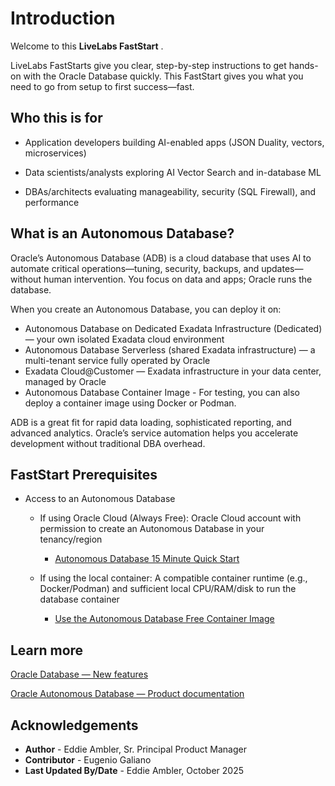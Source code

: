 # Introduction

Welcome to this **LiveLabs FastStart** .

LiveLabs FastStarts give you clear, step-by-step instructions to get hands-on with the Oracle Database quickly.
This FastStart gives you what you need to go from setup to first success—fast.

## Who this is for

- Application developers building AI-enabled apps (JSON Duality, vectors, microservices)

- Data scientists/analysts exploring AI Vector Search and in-database ML

- DBAs/architects evaluating manageability, security (SQL Firewall), and performance

## What is an Autonomous Database?

Oracle’s Autonomous Database (ADB) is a cloud database that uses AI to automate critical operations—tuning, security, backups, and updates—without human intervention. You focus on data and apps; Oracle runs the database.

When you create an Autonomous Database, you can deploy it on:

- Autonomous Database on Dedicated Exadata Infrastructure (Dedicated) — your own isolated Exadata cloud environment
- Autonomous Database Serverless (shared Exadata infrastructure) — a multi-tenant service fully operated by Oracle
- Exadata Cloud@Customer — Exadata infrastructure in your data center, managed by Oracle
- Autonomous Database Container Image - For testing, you can also deploy a container image using Docker or Podman.

ADB is a great fit for rapid data loading, sophisticated reporting, and advanced analytics. Oracle’s service automation helps you accelerate development without traditional DBA overhead.

## FastStart Prerequisites

- Access to an Autonomous Database

  - If using Oracle Cloud (Always Free): Oracle Cloud account with permission to create an Autonomous Database in your tenancy/region
    - [Autonomous Database 15 Minute Quick Start](https://livelabs.oracle.com/pls/apex/f?p=133:180:4579534958655::::wid:928)

  - If using the local container: A compatible container runtime (e.g., Docker/Podman) and sufficient local CPU/RAM/disk to run the database container
    - [Use the Autonomous Database Free Container Image](https://docs.oracle.com/en-us/iaas/autonomous-database-serverless/doc/autonomous-database-container-free.html)

## Learn more

[Oracle Database — New features](https://docs.oracle.com/en/database/oracle/oracle-database/23/nfcoa/feature_highlights.html)

[Oracle Autonomous Database — Product documentation](https://docs.oracle.com/en/cloud/paas/autonomous-database/index.html)

## Acknowledgements

- **Author** - Eddie Ambler, Sr. Principal Product Manager
- **Contributor** - Eugenio Galiano
- **Last Updated By/Date** - Eddie Ambler, October 2025
